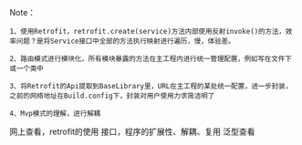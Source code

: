 Note：

    1、使用Retrofit，retrofit.create(service)方法内部使用反射invoke()的方法，效率问题？是将Service接口中全部的方法执行映射进行遍历，慢，体验差。

    2、路由模式进行模块化，所有模块暴露的方法在主工程内进行统一管理配置，例如写在文件下或一个类中

    3、将Retrofit的Api提取到BaseLibrary里，URL在主工程的某处统一配置，进一步封装，之前的网络地址在Build.config下，封装对用户使用力求简洁明了

    4、Mvp模式的理解，进行解耦

网上查看，retrofit的使用
接口，程序的扩展性、解耦、复用
泛型查看

